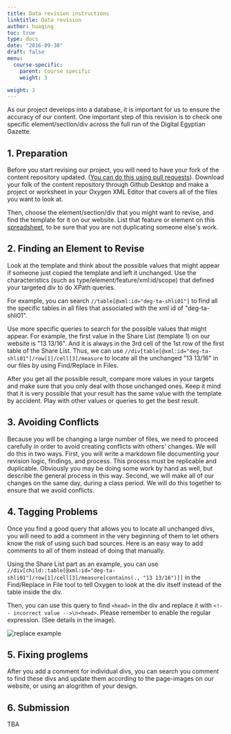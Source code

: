 ```yaml
---
title: Data revision instructions
linktitle: Data revision
author: huaqing
toc: true
type: docs
date: "2016-09-30"
draft: false
menu:
  course-specific:
    parent: Course specific
    weight: 3

weight: 3
---
```

As our project develops into a database, it is important for us to ensure the accuracy of our content. One important step of this revision is to check one specific element/section/div across the full run of the Digital Egyptian Gazette.

## 1. Preparation
Before you start revising our project, you will need to have your fork of the
content repository updated. ([You can do this using pull requests](/how-to/digitization/github-instructions/#5-how-do-i-make-sure-that-my-content-fork-is-up-to-date)). Download your folk of the content repository through Github Desktop and make a project or worksheet in your Oxygen XML Editor that covers all of the files you want to look at. 

Then, choose the element/section/div that you might want to revise, and find the template for it on our website. List that feature or element on this [spreadsheet](https://docs.google.com/spreadsheets/d/187JP5PY11SP4sV1WWrDV3aC8riTQScX7tz6WF7_l_34/edit?usp=sharing), to be sure that you are not duplicating someone else's work.

## 2. Finding an Element to Revise
Look at the template and think about the possible values that might appear if someone just copied the template and left it unchanged. Use the characteristics (such as type/element/feature/xml:id/scope) that defined your targeted div to do XPath queries.

For example, you can search `//table[@xml:id="deg-ta-shli01"]` to find all the specific tables in all files that associated with the xml id of "deg-ta-shli01".

Use more specific queries to search for the possible values that might appear. For example, the first value in the Share List (template 1) on our website is "13 13/16". And it is always in the 3rd cell of the 1st row of the first table of the Share List. Thus, we can use `//div[table[@xml:id="deg-ta-shli01"]/row[1]/cell[3]/measure` to locate all the unchanged "13 13/16" in our files by using Find/Replace in Files.

After you get all the possible result, compare more values in your targets and make sure that you only deal with those unchanged ones. Keep it mind that it is very possible that your result has the same value with the template by accident. Play with other values or queries to get the best result.

## 3. Avoiding Conflicts
Because you will be changing a large number of files, we need to proceed carefully in order to avoid creating conflicts with others' changes. We will do this in two ways. First, you will write a markdown file documenting your revision logic, findings, and process. This process must be replicable and duplicable. Obviously you may be doing some work by hand as well, but describe the general process in this way. Second, we will make all of our changes on the same day, during a class period. We will do this together to ensure that we avoid conflicts.

## 4. Tagging Problems
Once you find a good query that allows you to locate all unchanged divs, you will need to add a comment in the very beginning of them to let others know the risk of using such bad sources. Here is an easy way to add comments to all of them instead of doing that manually.

Using the Share List part as an example, you can use `//div[child::table[@xml:id="deg-ta-shli01"]/row[1]/cell[3]/measure[contains(., "13 13/16")]]` in the Find/Replace in File tool to tell Oxygen to look at the div itself instead of the table inside the div.

Then, you can use this query to find `<head>` in the div and replace it with `<!-- incorrect value -->\n<head>`. Please remember to enable the regular expression. (See details in the image).

![replace example](/img/data-revision-example.png)

## 5. Fixing proglems
After you add a comment for individual divs, you can search you comment to find these divs and update them according to the page-images on our website, or using an alogrithm of your design.

## 6. Submission
TBA